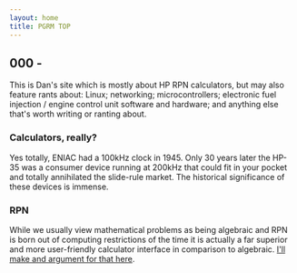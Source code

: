 ```yaml
---
layout: home
title: PGRM TOP
---
```


000 -
-----

This is Dan's site which is mostly about HP RPN calculators, but may also
feature rants about: Linux; networking; microcontrollers; electronic fuel
injection / engine control unit software and hardware; and anything else that's
worth writing or ranting about.


### Calculators, really?

Yes totally, ENIAC had a 100kHz clock in 1945. Only 30 years later the HP-35
was a consumer device running at 200kHz that could fit in your pocket and
totally annihilated the slide-rule market. The historical significance of these
devices is immense.


### RPN

While we usually view mathematical problems as being algebraic and RPN is born
out of computing restrictions of the time it is actually a far superior and
more user-friendly calculator interface in comparison to algebraic. [I'll make
and argument for that here](/basic_rpn).
